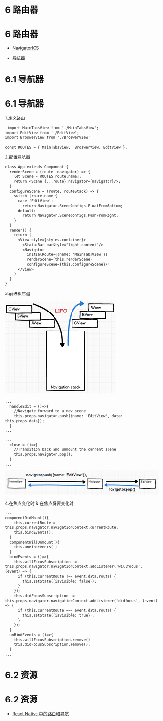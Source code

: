 # 6 路由器

# 6 路由器

+   [NavigatorIOS](https://facebook.github.io/react-native/docs/navigatorios.html)

+   [导航器](https://facebook.github.io/react-native/docs/navigator.html)

# 6.1 导航器

# 6.1 导航器

1.定义路由

```
 import MainTabsView from './MainTabsView';
import EditView from './EditView';
import BroswerView from './BroswerView';

const ROUTES = { MainTabsView,  BroswerView, EditView }; 
```

2.配置导航器

```
class App extends Component {
  renderScene = (route, navigator) => {
    let Scene = ROUTES[route.name];
    return <Scene {...route} navigator={navigator}/>;
  }
  configureScene = (route, routeStack) => {
    switch (route.name){
      case 'EditView':
        return Navigator.SceneConfigs.FloatFromBottom;
      default:
        return Navigator.SceneConfigs.PushFromRight;
    }
  }
  render() {
    return (
      <View style={styles.container}>
        <StatusBar barStyle="light-content"/>
        <Navigator
          initialRoute={{name: 'MainTabsView'}}
          renderScene={this.renderScene}
          configureScene={this.configureScene}/>
      </View>
    )
  }
} 
```

3.前进和后退

![](img/QQ20160727-2.png)

```
...
  handleEdit = ()=>{
    //Navigate forward to a new scene
    this.props.navigator.push({name: 'EditView', data: this.props.data});
  }
... 
```

```
...
  close = ()=>{
    //Transition back and unmount the current scene
    this.props.navigator.pop();
  }
... 
```

![](img/QQ20160727-1.png)

4.在焦点变化时 & 在焦点将要变化时

```
...
componentDidMount(){
    this.currentRoute = this.props.navigator.navigationContext.currentRoute;
    this.bindEvents();
  }
  componentWillUnmount(){
    this.unBindEvents();
  }
  bindEvents = ()=>{
    this.willFocusSubscription  = this.props.navigator.navigationContext.addListener('willfocus', (event) => {
      if (this.currentRoute !== event.data.route) {
        this.setState({isVisible: false});
      }
    });
    this.didFocusSubscription  = this.props.navigator.navigationContext.addListener('didfocus', (event) => {
      if (this.currentRoute === event.data.route) {
        this.setState({isVisible: true});
      }
    });
  }
  unBindEvents = ()=>{
    this.willFocusSubscription.remove();
    this.didFocusSubscription.remove();
  }
... 
```

# 6.2 资源

# 6.2 资源

+   [React Native 中的路由和导航](http://blog.paracode.com/2016/01/05/routing-and-navigation-in-react-native/)
